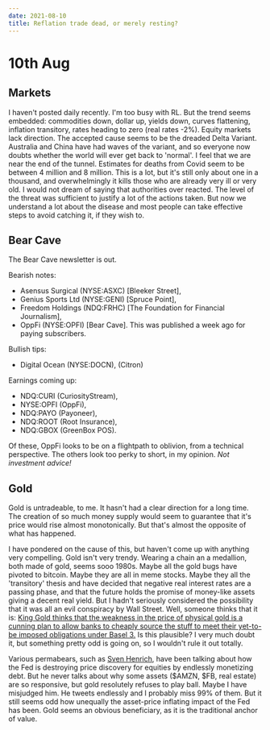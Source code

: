 ```yaml
---
date: 2021-08-10
title: Reflation trade dead, or merely resting?
---
```



# 10th Aug

## Markets

I haven't posted daily recently.
I'm too busy with RL.
But the trend seems embedded: commodities down, dollar up, yields down, curves flattening, inflation transitory, rates heading to zero (real rates -2%). Equity markets lack direction.
The accepted cause seems to be the dreaded Delta Variant.
Australia and China have had waves of the variant, and so everyone now doubts whether the world will ever get back to 'normal'.
I feel that we are near the end of the tunnel.
Estimates for deaths from Covid seem to be between 4 million and 8 million. 
This is a lot, but it's still only about one in a thousand, and overwhelmingly it kills those who are already very ill or very old.
I would not dream of saying that authorities over reacted. 
The level of the threat was sufficient to justify a lot of the actions taken.
But now we understand a lot about the disease and most people can take effective steps to avoid catching it, if they wish to. 

## Bear Cave

The Bear Cave newsletter is out.

Bearish notes:

- Asensus Surgical (NYSE:ASXC) [Bleeker Street],
- Genius Sports Ltd (NYSE:GENI) [Spruce Point],
- Freedom Holdings (NDQ:FRHC) [The Foundation for Financial Journalism],
- OppFi (NYSE:OPFI) [Bear Cave]. This was published a week ago for paying subscribers.


Bullish tips:

- Digital Ocean (NYSE:DOCN), (Citron)

Earnings coming up:

- NDQ:CURI (CuriosityStream),
- NYSE:OPFI (OppFi),
- NDQ:PAYO (Payoneer),
- NDQ:ROOT (Root Insurance),
- NDQ:GBOX (GreenBox POS).

Of these, OppFi looks to be on a flightpath to oblivion, from a technical perspective.
The others look too perky to short, in my opinion. 
_Not investment advice!_

## Gold

Gold is untradeable, to me. 
It hasn't had a clear direction for a long time.
The creation of so much money supply would seem to guarantee that it's price would rise almost monotonically.
But that's almost the opposite of what has happened. 

I have pondered on the cause of this, but haven't come up with anything very compelling.
Gold isn't very trendy. Wearing a chain an a medallion, both made of gold, seems sooo 1980s. 
Maybe all the gold bugs have pivoted to bitcoin.
Maybe they are all in meme stocks.
Maybe they all the 'transitory' thesis and have decided that negative real interest rates are a passing phase, and that the future holds the promise of money-like assets giving a decent real yield.
But I hadn't seriously considered the possibility that it was all an evil conspiracy by Wall Street.
Well, someone thinks that it is: [King Gold thinks that the weakness in the price of physical gold is a cunning plan to allow banks to cheaply source the stuff to meet their yet-to-be imposed obligations under Basel 3.](https://kingworldnews.com/the-gold-markets-why-me-moment-and-the-dark-side-of-manipulation/)
Is this plausible? I very much doubt it, but something pretty odd is going on, so I wouldn't rule it out totally.

Various permabears, such as [Sven Henrich](https://twitter.com/NorthmanTrader), have been talking about how the Fed is destroying price discovery for equities by endlessly monetizing debt. 
But he never talks about why some assets ($AMZN, $FB, real estate) are so responsive, but gold resolutely refuses to play ball.
Maybe I have misjudged him. He tweets endlessly and I probably miss 99% of them.
But it still seems odd how unequally the asset-price inflating impact of the Fed has been.
Gold seems an obvious beneficiary, as it is the traditional anchor of value.

